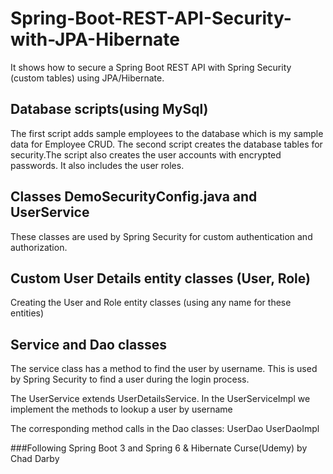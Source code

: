 # Spring-Boot-REST-API-Security-with-JPA-Hibernate
It shows how to secure  a Spring Boot REST API with Spring Security (custom tables) using JPA/Hibernate.

## Database scripts(using MySql)
The first script adds sample employees to the database which is my sample data for
Employee CRUD.
The second script creates the database tables for security.The script also creates the user accounts with encrypted passwords. It also includes
the user roles.

## Classes DemoSecurityConfig.java and UserService
These classes are used by Spring Security for custom authentication and authorization.

## Custom User Details entity classes (User, Role)
Creating the User and Role entity classes (using any name for these entities)

## Service and Dao classes
The service class has a method to find the user by username. This is used by Spring
Security to find a user during the login process.

The UserService extends UserDetailsService.
In the UserServiceImpl we implement the methods to lookup a user by username

The corresponding method calls in the Dao classes:
UserDao
UserDaoImpl

 ###Following Spring Boot 3 and Spring 6 & Hibernate Curse(Udemy) by Chad Darby
